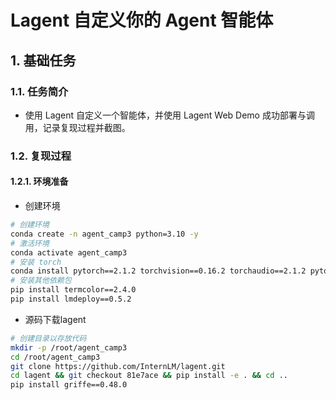 # Lagent 自定义你的 Agent 智能体

<!-- 进度：无 -->

## 1. 基础任务

### 1.1. 任务简介

- 使用 Lagent 自定义一个智能体，并使用 Lagent Web Demo 成功部署与调用，记录复现过程并截图。

### 1.2. 复现过程

#### 1.2.1. 环境准备

- 创建环境

```bash
# 创建环境
conda create -n agent_camp3 python=3.10 -y
# 激活环境
conda activate agent_camp3
# 安装 torch
conda install pytorch==2.1.2 torchvision==0.16.2 torchaudio==2.1.2 pytorch-cuda=12.1 -c pytorch -c nvidia -y
# 安装其他依赖包
pip install termcolor==2.4.0
pip install lmdeploy==0.5.2
```

- 源码下载lagent

```bash
# 创建目录以存放代码
mkdir -p /root/agent_camp3
cd /root/agent_camp3
git clone https://github.com/InternLM/lagent.git
cd lagent && git checkout 81e7ace && pip install -e . && cd ..
pip install griffe==0.48.0
```
